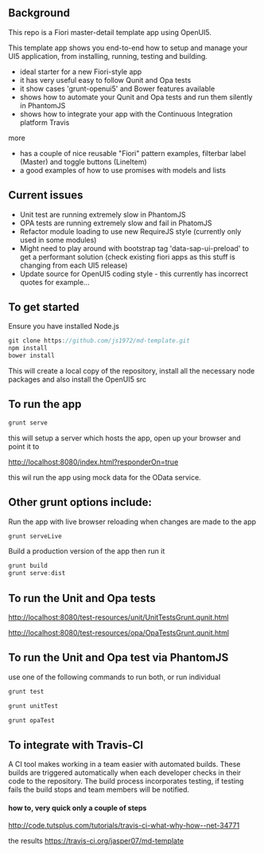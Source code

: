 ## Background
This repo is a Fiori master-detail template app using OpenUI5.

This template app shows you end-to-end how to setup and manage your UI5 application, from installing, running, testing and building.
- ideal starter for a new Fiori-style app
- it has very useful easy to follow Qunit and Opa tests
- it show cases 'grunt-openui5' and Bower features available
- shows how to automate your Qunit and Opa tests and run them silently in PhantomJS
- shows how to integrate your app with the Continuous Integration platform Travis

more
- has a couple of nice reusable "Fiori" pattern examples, filterbar label (Master) and toggle buttons (LineItem)
- a good examples of how to use promises with models and lists

## Current issues
- Unit test are running extremely slow in PhantomJS
- OPA tests are running extremely slow and fail in PhatomJS
- Refactor module loading to use new RequireJS style (currently only used in some modules)
- Might need to play around with bootstrap tag \'data-sap-ui-preload\' to get a performant solution (check existing fiori apps as this stuff is changing from each UI5 release)
- Update source for OpenUI5 coding style - this currently has incorrect quotes for example...

## To get started
Ensure you have installed Node.js

```javascript
git clone https://github.com/js1972/md-template.git
npm install
bower install
```
This will create a local copy of the repository, install all the necessary node packages and also install the OpenUI5 src

## To run the app
```javascript
grunt serve
```
this will setup a server which hosts the app, open up your browser and point it to

[http://localhost:8080/index.html?responderOn=true](http://localhost:8080/index.html?responderOn=true)

this wil run the app using mock data for the OData service.

## Other grunt options include:
Run the app with live browser reloading when changes are made to the app
```javascript
grunt serveLive
```

Build a production version of the app then run it
```javascript
grunt build
grunt serve:dist
```

## To run the Unit and Opa tests

[http://localhost:8080/test-resources/unit/UnitTestsGrunt.qunit.html](http://localhost:8080/test-resources/unit/UnitTestsGrunt.qunit.html)

[http://localhost:8080/test-resources/opa/OpaTestsGrunt.qunit.html](http://localhost:8080/test-resources/opa/OpaTestsGrunt.qunit.html)

## To run the Unit and Opa test via PhantomJS
use one of the following commands to run both, or run individual
```javascript
grunt test

grunt unitTest

grunt opaTest
```
## To integrate with Travis-CI
A CI tool makes working in a team easier with automated builds. These builds are triggered automatically when each developer checks in their code to the repository. The build process incorporates testing, if testing fails the build stops and team members will be notified.

#### how to, very quick only a couple of steps
http://code.tutsplus.com/tutorials/travis-ci-what-why-how--net-34771

the results
https://travis-ci.org/jasper07/md-template




